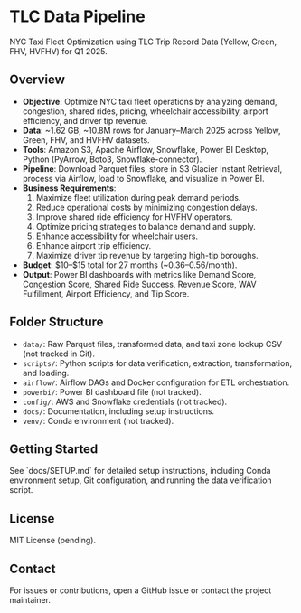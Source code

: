 # TLC Data Pipeline

NYC Taxi Fleet Optimization using TLC Trip Record Data (Yellow, Green, FHV, HVFHV) for Q1 2025.

## Overview
- **Objective**: Optimize NYC taxi fleet operations by analyzing demand, congestion, shared rides, pricing, wheelchair accessibility, airport efficiency, and driver tip revenue.
- **Data**: ~1.62 GB, ~10.8M rows for January–March 2025 across Yellow, Green, FHV, and HVFHV datasets.
- **Tools**: Amazon S3, Apache Airflow, Snowflake, Power BI Desktop, Python (PyArrow, Boto3, Snowflake-connector).
- **Pipeline**: Download Parquet files, store in S3 Glacier Instant Retrieval, process via Airflow, load to Snowflake, and visualize in Power BI.
- **Business Requirements**:
  1. Maximize fleet utilization during peak demand periods.
  2. Reduce operational costs by minimizing congestion delays.
  3. Improve shared ride efficiency for HVFHV operators.
  4. Optimize pricing strategies to balance demand and supply.
  5. Enhance accessibility for wheelchair users.
  6. Enhance airport trip efficiency.
  7. Maximize driver tip revenue by targeting high-tip boroughs.
- **Budget**: \$10–\$15 total for 27 months (~$0.36–$0.56/month).
- **Output**: Power BI dashboards with metrics like Demand Score, Congestion Score, Shared Ride Success, Revenue Score, WAV Fulfillment, Airport Efficiency, and Tip Score.

## Folder Structure
- `data/`: Raw Parquet files, transformed data, and taxi zone lookup CSV (not tracked in Git).
- `scripts/`: Python scripts for data verification, extraction, transformation, and loading.
- `airflow/`: Airflow DAGs and Docker configuration for ETL orchestration.
- `powerbi/`: Power BI dashboard file (not tracked).
- `config/`: AWS and Snowflake credentials (not tracked).
- `docs/`: Documentation, including setup instructions.
- `venv/`: Conda environment (not tracked).

## Getting Started
See \`docs/SETUP.md\` for detailed setup instructions, including Conda environment setup, Git configuration, and running the data verification script.

## License
MIT License (pending).

## Contact
For issues or contributions, open a GitHub issue or contact the project maintainer.